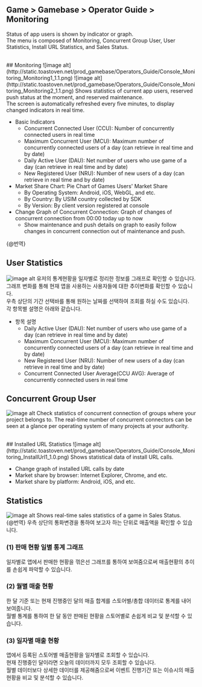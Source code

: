 ## Game &gt; Gamebase &gt; Operator Guide &gt; Monitoring

Status of app users is shown by indicator or graph.<br />
The menu is composed of Monitoring, Concurrent Group User, User Statistics, Install URL Statistics, and Sales Status.<br />

<br/>
## Monitoring
![image alt](http://static.toastoven.net/prod_gamebase/Operators_Guide/Console_Monitoring_Monitoring1_1.1.png)
![image alt](http://static.toastoven.net/prod_gamebase/Operators_Guide/Console_Monitoring_Monitoring2_1.1.png)
Shows statistics of current app users, reserved push status at the moment, and reserved maintenance. <br/>
The screen is automatically refreshed every five minutes, to display changed indicators in real time.<br/>

* Basic Indicators
  * Concurrent Connected User (CCU): Number of concurrently connected users in real time
  * Maximum Concurrent User (MCU): Maximum number of concurrently connected users of a day (can retrieve in real time and by date)
  * Daily Active User (DAU): Net number of users who use game of a day (can retrieve in real time and by date)
  * New Registered User (NRU): Number of new users of a day (can retrieve in real time and by date)
* Market Share Chart: Pie Chart of Games Users&#39; Market Share
  * By Operating System: Android, iOS, WebGL, and etc.
  * By Country: By USIM country collected by SDK
  * By Version: By client version registered at console
* Change Graph of Concurrent Connection: Graph of changes of concurrent connection from 00:00 today up to now
  * Show maintenance and push details on graph to easily follow changes in concurrent connection out of maintenance and push.
    <br/>

{@번역}
## User Statistics
![image alt](http://static.toastoven.net/prod_gamebase/Operators_Guide/Console_Monitoring_UserStatistics1_1.0.png)
유저의 통계현황을 일자별로 정리한 정보를 그래프로 확인할 수 있습니다.<br/>
그래프 변화를 통해 현재 앱을 사용하는 사용자들에 대한 추이변화를 확인할 수 있습니다. <br/>
우측 상단의 기간 선택바를 통해 원하는 날짜를 선택하여 조회를 하실 수도 있습니다.<br/>
각 항목별 설명은 아래와 같습니다.<br/>

* 항목 설명
  * Daily Active User (DAU): Net number of users who use game of a day (can retrieve in real time and by date)
  * Maximum Concurrent User (MCU): Maximum number of concurrently connected users of a day (can retrieve in real time and by date)
  * New Registered User (NRU): Number of new users of a day (can retrieve in real time and by date)
  * Concurrent Connected User Average(CCU AVG): Average of concurrently connected users in real time

## Concurrent Group User
![image alt](http://static.toastoven.net/prod_gamebase/Operators_Guide/Console_Monitoring_ConcurrentUser1_1.1.png)
Check statistics of concurrent connection of groups where your project belongs to. The real-time number of concurrent connectors can be seen at a glance per operating system of many projects at your authority.

<br/>
## Installed URL Statistics
![image alt](http://static.toastoven.net/prod_gamebase/Operators_Guide/Console_Monitoring_InstallUrl1_1.0.png)
Shows statistical data of install URL calls.

* Change graph of installed URL calls by date
* Market share by browser: Internet Explorer, Chrome, and etc.
* Market share by platform: Android, iOS, and etc.
  <br/>

## Statistics
![image alt](http://static.toastoven.net/prod_gamebase/Operators_Guide/Console_Monitoring_Statistics1_1.2.png)
Shows real-time sales statistics of a game in Sales Status.<br />
{@번역}
우측 상단의 통화변경을 통하여 보고자 하는 단위로 매출액을 확인할 수 있습니다.

### (1) 판매 현황 일별 통계 그래프
일자별로 앱에서 판매한 현황을 꺾은선 그래프를 통하여 보여줌으로써 매출현황의 추이를 손쉽게 파악할 수 있습니다.

### (2) 월별 매출 현황
한 달 기준 또는 현재 진행중인 달의 매출 합계를 스토어별/총합 데이터로 통계를 내어 보여줍니다.<br />
월별 통계를 통하여 한 달 동안 판매된 현황을 스토어별로 손쉽게 비교 및 분석할 수 있습니다.

### (3) 일자별 매출 현황
앱에서 등록된 스토어별 매출현황을 일자별로 조회할 수 있습니다.<br />
현재 진행중인 달이라면 오늘의 데이터까지 모두 조회할 수 있습니다.<br />
월별 데이터보다 상세한 데이터를 제공해줌으로써 이벤트 진행기간 또는 이슈시의 매출 현황을 비교 및 분석할 수 있습니다.